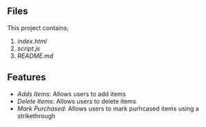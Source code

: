 
## Files
This project contains;
1. *index.html*
2. *script.js*
3. *README.md*


## Features

- *Adds Items*: Allows users to add items
- *Delete Items*: Allows users to delete items
- *Mark Purchased*: Allows users to mark purhcased items using a strikethrough